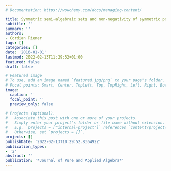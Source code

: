 ```yaml
---
# Documentation: https://wowchemy.com/docs/managing-content/

title: Symmetric semi-algebraic sets and non-negativity of symmetric polynomials
subtitle: ''
summary: ''
authors:
- Cordian Riener
tags: []
categories: []
date: '2016-01-01'
lastmod: 2022-02-13T11:29:52+01:00
featured: false
draft: false

# Featured image
# To use, add an image named `featured.jpg/png` to your page's folder.
# Focal points: Smart, Center, TopLeft, Top, TopRight, Left, Right, BottomLeft, Bottom, BottomRight.
image:
  caption: ''
  focal_point: ''
  preview_only: false

# Projects (optional).
#   Associate this post with one or more of your projects.
#   Simply enter your project's folder or file name without extension.
#   E.g. `projects = ["internal-project"]` references `content/project/deep-learning/index.md`.
#   Otherwise, set `projects = []`.
projects: []
publishDate: '2022-02-13T10:29:52.836492Z'
publication_types:
- '2'
abstract: ''
publication: '*Journal of Pure and Applied Algebra*'
---
```

